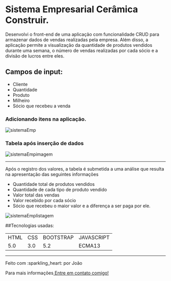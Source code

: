 # Sistema Empresarial Cerâmica Construir.

<p>Desenvolvi o front-end de uma aplicação com funcionalidade CRUD para armazenar dados de vendas realizadas pela empresa. Além disso, a aplicação permite a visualização da quantidade de produtos vendidos durante uma semana, o número de vendas realizadas por cada sócio e a divisão de lucros entre eles.<p>


<h2>Campos de input:</h2>
<ul>
    <li>Cliente</li>
    <li>Quantidade</li>
    <li>Produto</li>
    <li>Milheiro</li>
    <li>Sócio que recebeu a venda</li>
</ul>

<h3>Adicionando itens na aplicação.</h3>
 
![sistemaEmp](https://user-images.githubusercontent.com/101708181/227342281-dca45b61-9bf5-4c25-b8b8-a747075d36cc.gif)



<h3>Tabela após inserção de dados</h3>

![sistemaEmpimagem](https://user-images.githubusercontent.com/101708181/227379255-66210f41-d4cd-40e9-99a4-b6ed9c79156d.png)



<hr>



<p>Após o registro dos valores, a tabela é submetida a uma análise que resulta na apresentação das seguintes informações</p>

<ul>
    <li>Quantidade total de produtos vendidos</li>
    <li>Quantidade de cada tipo de produto vendido</li>
    <li>Valor total das vendas</li>
    <li>Valor recebido por cada sócio</li>
    <li>Sócio que recebeu o maior valor e a diferença a ser paga por ele.</li>
</ul>



![sistemaEmplistagem](https://user-images.githubusercontent.com/101708181/227379238-e16e082e-96a0-4bfa-b53c-8efae72fb77b.png)

##Tecnologias usadas:

<table>
 <tr>
  <td>HTML</td>
  <td>CSS</td>
  <td>BOOTSTRAP</td>
  <td>JAVASCRIPT</td>
  
 <tr>
  
 <tr>
  <td>5.0</td>
  <td>3.0</td>
  <td>5.2</td>
  <td>ECMA13</td>
 <tr>
</table>
 
<hr>

<p>Feito com :sparkling_heart: por João</p>

<p>Para mais informações<a href="https://www.linkedin.com/in/jo%C3%A3o-elias-maccari-99568a259/"> Entre em contato comigo!</a> </p>

